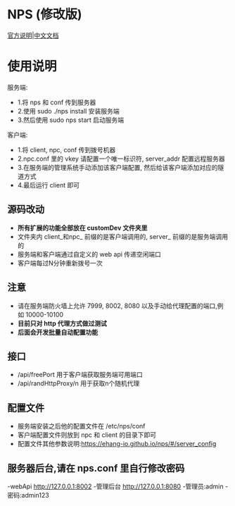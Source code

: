 # NPS (修改版)
[官方说明](https://github.com/ehang-io/nps/blob/master/README.md)|[中文文档](https://github.com/ehang-io/nps/blob/master/README_zh.md)

# 使用说明
服务端:
- 1.将 nps 和 conf 传到服务器
- 2.使用 sudo ./nps install 安装服务端
- 3.然后使用 sudo nps start 启动服务端

客户端:
- 1.将 client, npc, conf 传到拨号机器
- 2.npc.conf 里的 vkey 请配置一个唯一标识符, server_addr 配置远程服务器
- 3.在服务端的管理系统手动添加该客户端配置, 然后给该客户端添加对应的隧道方式
- 4.最后运行 client 即可

## 源码改动
- **所有扩展的功能全部放在 customDev 文件夹里**
- 文件夹内 client_和npc_ 前缀的是客户端调用的, server_ 前缀的是服务端调用的
- 服务端和客户端通过自定义的 web api 传递空闲端口
- 客户端每过N分钟重新拨号一次

## 注意
- 请在服务端防火墙上允许 7999, 8002, 8080 以及手动给代理配置的端口,例如 10000-10100
- **目前只对 http 代理方式做过测试**
- **后面会开发批量自动配置功能**

## 接口
- /api/freePort 用于客户端获取服务端可用端口
- /api/randHttpProxy/n 用于获取n个随机代理

## 配置文件
- 服务端安装之后他的配置文件在 /etc/nps/conf
- 客户端配置文件则放到 npc 和 client 的目录下即可
- 配置文件其他参数说明:https://ehang-io.github.io/nps/#/server_config

## 服务器后台,请在 nps.conf 里自行修改密码
-webApi http://127.0.0.1:8002
-管理后台 http://127.0.0.1:8080
-管理员:admin
-密码:admin123